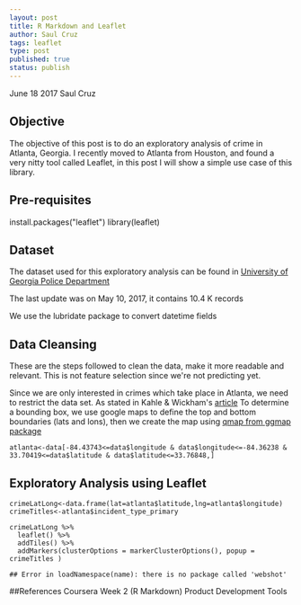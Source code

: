 ```yaml
---
layout: post
title: R Markdown and Leaflet
author: Saul Cruz
tags: leaflet
type: post
published: true
status: publish
---
```

 

June 18 2017
Saul Cruz
 
## Objective
 
The objective of this post is to do an exploratory analysis of crime in Atlanta, Georgia. I recently moved to Atlanta from Houston, and found a very nitty tool called Leaflet, in this post I will show a simple use case of this library.
 
## Pre-requisites
 
install.packages("leaflet")
library(leaflet)
 
## Dataset
 
The dataset used for this exploratory analysis can be found in [University of Georgia Police Department ](https://moto.data.socrata.com/dataset/Georgia-Institute-of-Technology/nd8h-v3b5)
 
The last update was on May 10, 2017, it contains 10.4 K records
 
We use the  lubridate package to convert datetime fields
 

 
 
 
## Data Cleansing
These are the steps followed to clean the data, make it more readable and relevant. This is not feature selection since we're not predicting yet.
 
Since we are only interested in crimes which take place in Atlanta, we need to restrict the data set. As stated in Kahle & Wickham's [article](https://journal.r-project.org/archive/2013-1/kahle-wickham.pdf) To determine a bounding box, we use google maps to define the top and bottom boundaries (lats and lons), then we create the map using [qmap from ggmap package](https://cran.r-project.org/web/packages/ggmap/ggmap.pdf)
 

    atlanta<-data[-84.43743<=data$longitude & data$longitude<=-84.36238 & 33.70419<=data$latitude & data$latitude<=33.76848,]
 
 
## Exploratory Analysis using Leaflet
 

    crimeLatLong<-data.frame(lat=atlanta$latitude,lng=atlanta$longitude)
    crimeTitles<-atlanta$incident_type_primary
     
    crimeLatLong %>% 
      leaflet() %>%
      addTiles() %>%
      addMarkers(clusterOptions = markerClusterOptions(), popup = crimeTitles )

    ## Error in loadNamespace(name): there is no package called 'webshot'
 
 
##References
Coursera Week 2 (R Markdown) Product Development Tools
 
